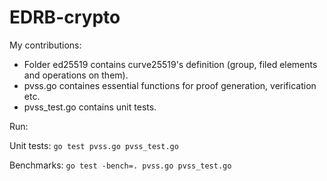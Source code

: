 # EDRB-crypto
My contributions:
* Folder ed25519 contains curve25519's definition (group, filed elements and operations on them).
* pvss.go containes essential functions for proof generation, verification etc.
* pvss_test.go contains unit tests.

Run:

 Unit tests: ```go test pvss.go pvss_test.go```
 
 Benchmarks: ```go test -bench=. pvss.go pvss_test.go```
